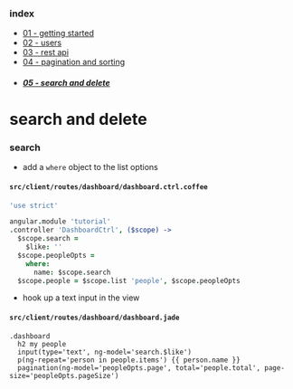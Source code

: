 ### index
- [01 - getting started](https://ndxbxrme.github.io/ndx-framework/docs/tutorial/01_getting_started.html)
- [02 - users](https://ndxbxrme.github.io/ndx-framework/docs/tutorial/02_users.html)
- [03 - rest api](https://ndxbxrme.github.io/ndx-framework/docs/tutorial/03_restapi.html)
- [04 - pagination and sorting](https://ndxbxrme.github.io/ndx-framework/docs/tutorial/04_paging_and_sorting.html)
- ##### [05 - search and delete](https://ndxbxrme.github.io/ndx-framework/docs/tutorial/05_search_and_delete)

# search and delete

### search
- add a `where` object to the list options  

#### `src/client/routes/dashboard/dashboard.ctrl.coffee`  

```coffeescript
'use strict'

angular.module 'tutorial'
.controller 'DashboardCtrl', ($scope) ->
  $scope.search =
    $like: ''
  $scope.peopleOpts =
    where:
      name: $scope.search
  $scope.people = $scope.list 'people', $scope.peopleOpts
```

- hook up a text input in the view

#### `src/client/routes/dashboard/dashboard.jade`  

```jade
.dashboard
  h2 my people
  input(type='text', ng-model='search.$like')
  p(ng-repeat='person in people.items') {{ person.name }}
  pagination(ng-model='peopleOpts.page', total='people.total', page-size='peopleOpts.pageSize')
```  